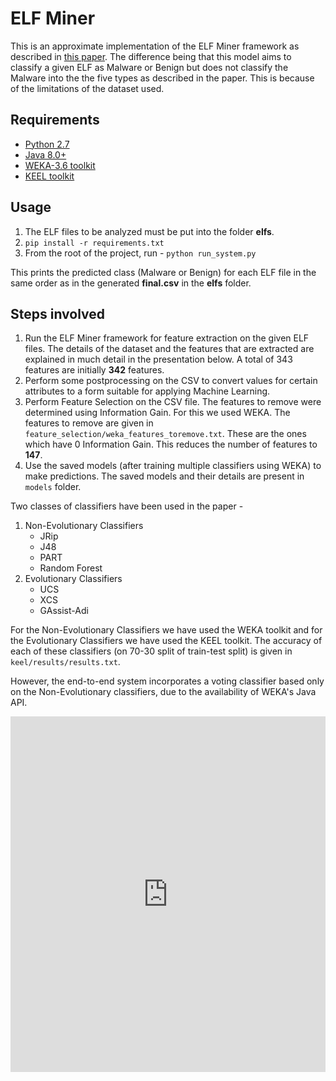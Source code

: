 ELF Miner
=========

This is an approximate implementation of the ELF Miner framework as described in [this paper](https://link.springer.com/article/10.1007/s10115-011-0393-5). The difference being that this model aims to classify a given ELF as Malware or Benign but does not classify the Malware into the the five types as described in the paper. This is because of the limitations of the dataset used.

## Requirements
* [Python 2.7](https://www.python.org/download/releases/2.7.3/)
* [Java 8.0+](https://www.oracle.com/technetwork/java/javase/downloads/jdk8-downloads-2133151.html)
* [WEKA-3.6 toolkit](https://sourceforge.net/projects/weka/files/weka-3-6/3.6.13/)
* [KEEL toolkit](https://sci2s.ugr.es/keel/download.php)

## Usage
1. The ELF files to be analyzed must be put into the folder **elfs**.
2. `pip install -r requirements.txt`
3. From the root of the project, run -
  `python run_system.py`

This prints the predicted class (Malware or Benign) for each ELF file in the same order as in the generated **final.csv** in the **elfs** folder.

## Steps involved
1. Run the ELF Miner framework for feature extraction on the given ELF files. The details of the dataset and the features that are extracted are explained in much detail in the presentation below. A total of 343 features are initially **342** features.
2. Perform some postprocessing on the CSV to convert values for certain attributes to a form suitable for applying Machine Learning.
3. Perform Feature Selection on the CSV file. The features to remove were determined using Information Gain. For this we used WEKA. The features to remove are given in `feature_selection/weka_features_toremove.txt`. These are the ones which have 0 Information Gain. This reduces the number of features to **147**.
4. Use the saved models (after training multiple classifiers using WEKA) to make predictions. The saved models and their details are present in `models` folder.

Two classes of classifiers have been used in the paper -  
1. Non-Evolutionary Classifiers
    * JRip
    * J48
    * PART
    * Random Forest
2. Evolutionary Classifiers
    * UCS
    * XCS
    * GAssist-Adi

For the Non-Evolutionary Classifiers we have used the WEKA toolkit and for the Evolutionary Classifiers we have used the KEEL toolkit. The accuracy of each of these classifiers (on 70-30 split of train-test split) is given in `keel/results/results.txt`.

However, the end-to-end system incorporates a voting classifier based only on the Non-Evolutionary classifiers, due to the availability of WEKA's Java API.

<style>
.responsive-wrap iframe{ max-width: 100%;}
</style>

<div class="responsive-wrap">
<!-- this is the embed code provided by Google -->
  <iframe src="https://docs.google.com/presentation/d/e/2PACX-1vT12_sI9gWoBe01UeGcgLKGAHX6WlK10x8wHjZSh3YbJPn1-_kY0SfPqxrqcp69jLl0dXk-2HBmhMbb/embed?start=false&loop=false&delayms=5000" frameborder="0" width="960" height="569" allowfullscreen="true" mozallowfullscreen="true" webkitallowfullscreen="true"></iframe>
<!-- Google embed ends -->
</div>
